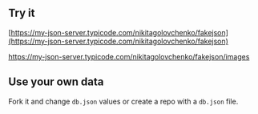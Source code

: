## Try it

[https://my-json-server.typicode.com/nikitagolovchenko/fakejson](https://my-json-server.typicode.com/nikitagolovchenko/fakejson)

https://my-json-server.typicode.com/nikitagolovchenko/fakejson/images

## Use your own data

Fork it and change `db.json` values or create a repo with a `db.json` file.
